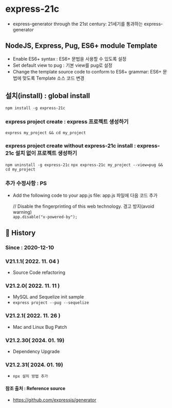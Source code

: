 # express-21c

- express-generator through the 21st century: 21세기를 통과하는 express-generator  
  
## NodeJS, Express, Pug, ES6+ module Template

- Enable ES6+ syntax : ES6+ 문법을 사용할 수 있도록 설정  
- Set default view to pug : 기본 view를 pug로 설정  
- Change the template source code to conform to ES6+ grammar: ES6+ 문법에 맞도록 Template 소스 코드 변경  

## 설치(install) : global install

`npm install -g express-21c`

### express project create : express 프로젝트 생성하기  

`express my_project && cd my_project`

### express project create without express-21c install : express-21c 설치 없이 프로젝트 생성하기

`npm uninstall -g express-21c`
`npx express-21c my_project --view=pug && cd my_project`

### 추가 수정사항 : PS

- Add the following code to your app.js file: app.js 파일에 다음 코드 추가  
  

  // Disable the fingerprinting of this web technology. 경고 방지(avoid warning)  
   `app.disable("x-powered-by");`

## :carousel_horse: History

### Since : 2020-12-10

### V21.1.1( 2022. 11. 04 )

- Source Code refactoring

### V21.2.0( 2022. 11. 11 )

- MySQL and Sequelize init sample
- `express project --pug --sequelize`

### V21.2.1( 2022. 11. 26 )

- Mac and Linux Bug Patch

### V21.2.30( 2024. 01. 19)

- Dependency Upgrade

### V21.2.31( 2024. 01. 19)

- `npx 설치 방법 추가`

#### 참조 출처 : Reference source

- <https://github.com/expressjs/generator>
